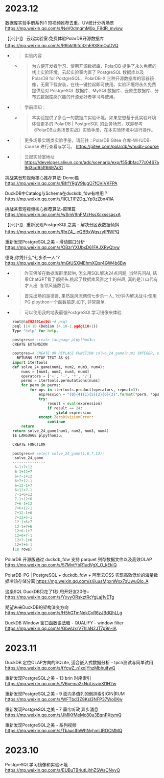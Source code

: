 
# 2023.12

数据库实验手册系列:1 短视频推荐去重、UV统计分析场景 https://mp.weixin.qq.com/s/NeV0dmqmM0p_F9dR_mvixw

【[:star:][`*`]】 云起实验室:免费体验PolarDB开源数据库 https://mp.weixin.qq.com/s/R9bkt8ifc3zhERS8mOuDVQ
- > 实验内容
  * > 为方便开发者学习、使用开源数据库，PolarDB 提供了永久免费的线上实验环境。云起实验室内置了 PostgreSQL 数据库以及 PolarDB for PostgreSQL、PolarDB-X 三种开源数据库的容器镜像，无需下载安装，在线一键拉起即可使用。实验环境将永久免费提供给对 PostgreSQL 数据库、MySQL数据库、云原生数据库、分布式数据库感兴趣的开源爱好者学习与使用。
- > 学前须知：
  * > 本实验提供了多合一的数据库实验环境，如果您想基于此实验环境体验更多的 PolarDB | PostgreSQL 的业务场景，欢迎参考《PolarDB业务场景实战》实验手册，在本实验环境中进行操作。
- > 更多场景实践类实验手册，请前往：PolarDB Gitee 仓库-WHUDB-Course 进行查看与学习。 https://gitee.com/polardb/whudb-course 
- > 云起实验室地址 https://developer.aliyun.com/adc/scenario/exp/f55dbfac77c0467a9d3cd95ff6697a31

挑战某音短视频核心推荐算法-Demo篇 https://mp.weixin.qq.com/s/BhfYRgV9IugO7fOVIVKFPA

DuckDB中Catalog与Schema在duckdb_fdw有啥用？ https://mp.weixin.qq.com/s/1ICLTIPZDq_Yp0zZbn41lA

挑战某音短视频核心推荐算法-原理篇 https://mp.weixin.qq.com/s/wSmV9nFMzHssXcxsssasxA

【[:star:][`*`]】 重新发现PostgreSQL之美 - 解决分区表数据倾斜 https://mp.weixin.qq.com/s/RqZ4_-eQBBxWqszyIPlWPQ

重新发现PostgreSQL之美 - 滑动窗口分析 https://mp.weixin.qq.com/s/OBzrYXUbxD61FAJXRyQtvw

德哥,你凭什么"七步杀一人"? https://mp.weixin.qq.com/s/mGtUSXMEhmXQxr4GW4b6Bw
- > 昨天佛爷在数据库群里起哄, 怎么用SQL解决24点问题, 当然先问AI, 结果ChatGPT看了都摇头.挑起了数据库风雅之士的兴趣, 真的是江山代有才人出, 各领风骚数百年.
- > 首先出场的是德哥, 果然是风流倜傥七步杀一人, 1分钟内解决战斗:使用PG plpython一个函数搞定.如下, 非常简单.
- > 可以使用我的地表最强PostgreSQL学习镜像来体验.
  ```py
  root@0af92301ec9d:~# psql  
  psql (14.10 (Debian 14.10-1.pgdg110+1))  
  Type "help" for help.  
    
  postgres=# create language plpython3u;  
  CREATE EXTENSION  

  postgres=# CREATE OR REPLACE FUNCTION solve_24_game(num1 INTEGER, num2 INTEGER, num3 INTEGER, num4 INTEGER)  
    RETURNS SETOF TEXT AS $$  
  import itertools  
  def solve_24_game(num1, num2, num3, num4):  
      nums = [num1, num2, num3, num4]  
      operators = ['+', '-', '*', '/']  
      perms = itertools.permutations(nums)  
      for perm in perms:  
          for ops in itertools.product(operators, repeat=3):  
              expression = "{0}{4}{1}{5}{2}{6}{3}".format(*perm, *ops)  
              try:  
                  result = eval(expression)  
                  if result == 24:  
                      yield expression  
              except ZeroDivisionError:  
                  continue  
      return
  return solve_24_game(num1, num2, num3, num4)  
  $$ LANGUAGE plpython3u;  

  CREATE FUNCTION  
      
  postgres=# select solve_24_game(1,6,7,12);  
   solve_24_game   
  ---------------  
   6-1+7+12  
   6-1+12+7  
   6+7-1+12  
   6+7+12-1  
   6+12-1+7  
   6+12+7-1  
   7-1+6+12  
   7-1+12+6  
   7+6-1+12  
   7+6+12-1  
   7+12-1+6  
   7+12+6-1  
   12-1+6+7  
   12-1+7+6  
   12+6-1+7  
   12+6+7-1  
   12+7-1+6  
   12+7+6-1  
  (18 rows)
  ```

PolarDB 开源版通过 duckdb_fdw 支持 parquet 列存数据文件以及高效OLAP https://mp.weixin.qq.com/s/57MytYbR1udVgX_O_kEklQ

PolarDB-PG | PostgreSQL + duckdb_fdw + 阿里云OSS 实现高效低价的海量数据冷热存储分离 https://mp.weixin.qq.com/s/jiuusMpxnWxx7oUwuQIo_A

这条SQL DuckDB只花了1秒,甩开好友20倍+ https://mp.weixin.qq.com/s/YxyyORskztRcYgLaj1vETg

期望未来DuckDB的架构演变方向 https://mp.weixin.qq.com/s/H5hGTmNekCvR6zJBdQhLLg

DuckDB Window 窗口函数语法糖 - QUALIFY - window filter https://mp.weixin.qq.com/s/GbwUxrV7hIaN2JT7p9n-lA

# 2023.11

DuckDB 定位OLAP方向的SQLite, 适合嵌入式数据分析 - tpch测试与简单试用 https://mp.weixin.qq.com/s/tYcwZ_n1xqjYhzMbhuifwQ

重新发现PostgreSQL之美 - 13 brin 时序索引 https://mp.weixin.qq.com/s/V6pema2kNpLisvivXl1H2w

重新发现PostgreSQL之美 - 9 面向多值列的倒排索引GIN|RUM https://mp.weixin.qq.com/s/WFTbd3Z8Ksl3NFP37Wo0Kw

重新发现PostgreSQL之美 - 7 垂帘听政 异步消息 https://mp.weixin.qq.com/s/JMIKfMeMc80u3BqnPXtymQ

重新发现PostgreSQL之美 - 系列视频 https://mp.weixin.qq.com/s/TbaucIfoWhNyhmLIROCMMQ

# 2023.10

PostgreSQL学习镜像和实验环境 https://mp.weixin.qq.com/s/EUBuTB4utLjhhZSWsCNyvQ
